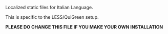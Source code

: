 Localized static files for Italian Language.

This is specific to the LESS/QuiGreen setup.

**PLEASE DO CHANGE THIS FILE IF YOU MAKE YOUR OWN INSTALLATION**
